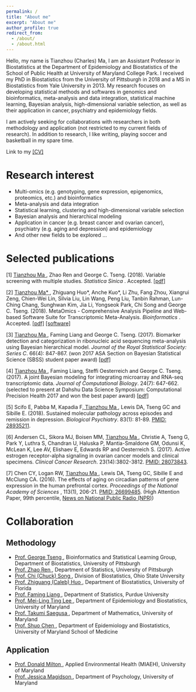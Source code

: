 ```yaml
---
permalink: /
title: "About me"
excerpt: "About me"
author_profile: true
redirect_from: 
  - /about/
  - /about.html
---
```


Hello, my name is Tianzhou (Charles) Ma, I am an Assistant Professor in Biostatistics at the Department of Epidemiology and Biostatistics of the School of Public Health at University of Maryland College Park. I received my PhD in Biostatistics from the University of Pittsburgh in 2018 and a MS in Biostatistics from Yale University in 2013.  My research focuses on developing statistical methods and softwares in genomics and bioinformatics, meta-analysis and data integration, statistical machine learning, Bayesian analysis, high-dimensional variable selection, as well as their application in cancer, psychiatry and epidemiology fields. 

I am actively seeking for collaborations with researchers in both methodology and application (not restricted to my current fields of research). In addition to research, I like writing, playing soccer and basketball in my spare time.

Link to my <a href="files/cv/TianzhouMa_CV.pdf">[CV]</a>

Research interest
======
<ul style="list-style-type:disc">
  <li>Multi-omics (e.g. genotyping, gene expression, epigenomics, proteomics, etc.) and bioinformatics </li>
  <li>Meta-analysis and data integration </li>
  <li>Statistical learning, clustering and high-dimensional variable selection </li>
  <li>Bayesian analysis and hierarchical modeling </li>
  <li>Application in cancer (e.g. breast cancer and ovarian cancer), psychiatry (e.g. aging and depression) and epidemiology </li>
  <li>And other new fields to be explored … </li>
</ul>

Selected publications
======
<p>[1] <u> Tianzhou Ma </u>, Zhao Ren and George C. Tseng. (2018). Variable screening with multiple studies. <i>Statistica Sinica </i>. Accepted. <a href="files/preprints/TSA-SIS.pdf">[pdf]</a>
<p>[2] <u> Tianzhou Ma* </u>, Zhiguang Huo*, Anche Kuo*, Li Zhu, Fang Zhou, Xiangrui Zeng, Chien-Wei Lin, Silvia Liu, Lin Wang, Peng Liu, Tanbin Rahman, Lun-Ching Chang, Sunghwan Kim, Jia Li, Yongseok Park, Chi Song and George C. Tseng. (2018). MetaOmics - Comprehensive Analysis Pipeline and Web-based Software Suite for Transcriptomic Meta-Analysis. <i>Bioinformatics </i>. Accepted. <a href="files/preprints/MetaOmics.pdf">[pdf]</a> <a href="https://github.com/metaOmics/metaOmics">[software]</a>
<p>[3] <u> Tianzhou Ma </u>, Faming Liang and George C. Tseng. (2017). Biomarker detection and categorization in ribonucleic acid sequencing meta-analysis using Bayesian hierarchical model. <i>Journal of the Royal Statistical Society: Series C</i>. 66(4): 847-867. (won 2017 ASA Section on Bayesian Statistical Science (SBSS) student paper award) <a href="files/preprints/BayesMetaSeq.pdf">[pdf]</a>
<p>[4] <u> Tianzhou Ma </u>, Faming Liang, Steffi Oesterreich and George C. Tseng. (2017). A joint Bayesian modeling for integrating microarray and RNA-seq transcriptomic data. <i>Journal of Computational Biology</i>. 24(7): 647-662. (selected to present at Dahshu Data Science Symposium: Computational Precision Health 2017 and won the best paper award) <a href="files/preprints/CBM.pdf">[pdf]</a>
<p>[5] Scifo E, Pabba M, Kapadia F,<u> Tianzhou Ma </u>, Lewis DA, Tseng GC and Sibille E. (2018). Sustained molecular pathology across episodes and remission in depression. <i>Biological Psychiatry</i>. 83(1): 81-89. <a href="https://www.ncbi.nlm.nih.gov/pubmed/28935211">PMID: 28935211</a>.
<p>[6] Andersen CL, Sikora MJ, Boisen MM, <u> Tianzhou Ma </u>, Christie A, Tseng G, Park Y,  Luthra S, Chandran U, Haluska P, Mantia-Smaldone GM, Odunsi K, McLean K, Lee AV, Elishaev E, Edwards RP and Oesterreich S. (2017). Active estrogen receptor-alpha signaling in ovarian cancer models and clinical specimens. <i>Clinical Cancer Research</i>. 23(14):3802-3812. <a href="https://www.ncbi.nlm.nih.gov/pubmed/28073843">PMID: 28073843</a>.
<p>[7] Chen CY, Logan RW, <u> Tianzhou Ma </u>, Lewis DA, Tseng GC, Sibille E and McClung CA. (2016). The effects of aging on circadian patterns of gene expression in the human prefrontal cortex. <i>Proceedings of the National Academy of Sciences </i>, 113(1), 206-21. <a href="https://www.ncbi.nlm.nih.gov/pubmed/26699485">PMID: 26699485</a>. (High Attention Paper, 99th percentile, <a href="http://www.npr.org/sections/health-shots/2015/12/22/460333217/as-aging-brains-internal-clock-fades-a-new-timekeeper-may-kick-in">News on National Public Radio (NPR)</a>) </p>

<h1> Collaboration </h1>

<h2> Methodology </h2>
<ul style="list-style-type:disc">
  <li><a href="http://tsenglab.biostat.pitt.edu/"> Prof. George Tseng </a>, Bioinformatics and Statistical Learning Group, Department of Biostatistics, University of Pittsburgh </li>
  <li><a href="http://www.pitt.edu/~zren/"> Prof. Zhao Ren </a>, Department of Statistics, University of Pittsburgh </li>
  <li><a href="https://cph.osu.edu/people/csong/"> Prof. Chi (Chuck) Song </a>, Division of Biostatistics, Ohio State University</li>
  <li><a href="https://caleb-huo.github.io/"> Prof. Zhiguang (Caleb) Huo </a>, Department of Biostatistics, University of Florida </li>
  <li><a href="http://www.stat.purdue.edu/people/faculty/fmliang/"> Prof. Faming Liang </a>, Department of Statistics, Purdue University </li>
  <li><a href="http://sph.umd.edu/people/mei-ling-ting-lee/"> Prof. Mei-Ling Ting Lee </a>, Department of Epidemiology and Biostatistics, University of Maryland </li>
  <li><a href="https://www-math.umd.edu/people/faculty/item/1241-tsaegusa.html/"> Prof. Takumi Saegusa </a>, Department of Mathematics, University of Maryland </li>
  <li><a href="http://www.medschool.umaryland.edu/profiles/Chen-Shuo/"> Prof. Shuo Chen </a>, Department of Epidemiology and Biostatistics, University of Maryland School of Medicine </li>
</ul>

<p> </p>
<h2> Application </h2>
<ul style="list-style-type:disc">
  <li><a href="http://sph.umd.edu/people/donald-milton/"> Prof. Donald Milton </a>,  Applied Environmental Health (MIAEH), University of Maryland </li>
  <li><a href="https://psyc.umd.edu/facultyprofile/magidson/jessica/"> Prof. Jessica Magidson </a>,  Department of Psychology, University of Maryland </li>
</ul>


